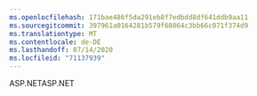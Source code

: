 ```yaml
---
ms.openlocfilehash: 171bae486f5da291eb8f7edbdd8df641ddb9aa11
ms.sourcegitcommit: 397961a0164281b579f68064c3bb66c071f374d9
ms.translationtype: MT
ms.contentlocale: de-DE
ms.lasthandoff: 07/14/2020
ms.locfileid: "71137939"
---
```

<span data-ttu-id="99a79-101">ASP.NET</span><span class="sxs-lookup"><span data-stu-id="99a79-101">ASP.NET</span></span>